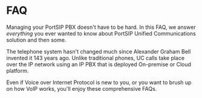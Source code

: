 # FAQ

Managing your PortSIP PBX doesn't have to be hard. In this FAQ, we answer _everything_ you ever wanted to know about PortSIP Unified Communications solution and then some.

The telephone system hasn't changed much since Alexander Graham Bell invented it 143 years ago. Unlike traditional phones, UC calls take place over the IP network using an IP PBX that is deployed On-premise or Cloud platform.

Even if Voice over Internet Protocol is new to you, or you want to brush up on how VoIP works, you'll enjoy these comprehensive FAQs.



